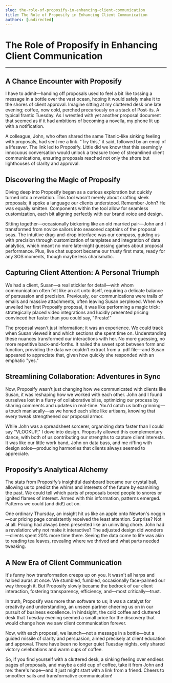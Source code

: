 ```yaml
---
slug: the-role-of-proposify-in-enhancing-client-communication
title: The Role of Proposify in Enhancing Client Communication
authors: [undirected]
---
```



# The Role of Proposify in Enhancing Client Communication

---

## A Chance Encounter with Proposify

I have to admit—handing off proposals used to feel a bit like tossing a message in a bottle over the vast ocean, hoping it would safely make it to the shores of client approval. Imagine sitting at my cluttered desk one late evening; coffee, now cold, perched precariously on a stack of Post-its. A typical frantic Tuesday. As I wrestled with yet another proposal document that seemed as if it had ambitions of becoming a novella, my phone lit up with a notification. 

A colleague, John, who often shared the same Titanic-like sinking feeling with proposals, had sent me a link. "Try this," it said, followed by an emoji of a lifesaver. The link led to Proposify. Little did we know that this seemingly innocuous conversation would unlock a treasure trove of streamlined client communications, ensuring proposals reached not only the shore but lighthouses of clarity and approval.

## Discovering the Magic of Proposify

Diving deep into Proposify began as a curious exploration but quickly turned into a revelation. This tool wasn't merely about crafting sleek proposals; it spoke a language our clients understood. Remember John? He was equally smitten. Components within the tool allow for seamless customization, each bit aligning perfectly with our brand voice and design.

Sitting together—occasionally bickering like an old married pair—John and I transformed from novice sailors into seasoned captains of the proposal seas. The intuitive drag-and-drop interface was our compass, guiding us with precision through customization of templates and integration of data analytics, which meant no more late-night guessing games about proposal performance. Plus, live chat support became our trusty first mate, ready for any SOS moments, though maybe less charismatic.

## Capturing Client Attention: A Personal Triumph

We had a client, Susan—a real stickler for detail—with whom communication often felt like an art unto itself, requiring a delicate balance of persuasion and precision. Previously, our communications were trails of emails and massive attachments, often leaving Susan perplexed. When we unveiled her first Proposify proposal, it was like performing a magic trick: strategically placed video integrations and lucidly presented pricing convinced her faster than you could say, "Presto!"

The proposal wasn't just information; it was an experience. We could track when Susan viewed it and which sections she spent time on. Understanding these nuances transformed our interactions with her. No more guessing, no more repetitive back-and-forths. It nailed the sweet spot between form and function, providing the data we couldn’t extract from a .pdf file—and Susan appeared to appreciate that, given how quickly she responded with an emphatic "yes."

## Streamlining Collaboration: Adventures in Sync

Now, Proposify wasn’t just changing how we communicated with clients like Susan, it was reshaping how we worked with each other. John and I found ourselves lost in a flurry of collaborative bliss, optimizing our process by sharing comments and updates in real-time. You'd catch us both grinning—a touch maniacally—as we honed each slide like artisans, knowing that every tweak strengthened our proposal armor.

While John was a spreadsheet sorcerer, organizing data faster than I could say "VLOOKUP," I dove into design. Proposify allowed this complementary dance, with both of us contributing our strengths to capture client interests. It was like our little work band, John on data bass, and me riffing with design solos—producing harmonies that clients always seemed to appreciate.

## Proposify’s Analytical Alchemy

The stats from Proposify’s insightful dashboard became our crystal ball, allowing us to predict the whims and interests of the future by examining the past. We could tell which parts of proposals bored people to snores or ignited flames of interest. Armed with this information, patterns emerged. Patterns we could (and did!) act on.

One ordinary Thursday, an insight hit us like an apple onto Newton's noggin—our pricing page consistently received the least attention. Surprise? Not at all. Pricing had always been presented like an uninviting chore. John had a revelation: why not make it interactive? The adjusted design did wonders—clients spent 20% more time there. Seeing the data come to life was akin to reading tea leaves, revealing where we thrived and what parts needed tweaking.

## A New Era of Client Communication

It's funny how transformation creeps up on you. It wasn't all harps and haloed auras at once. We stumbled, fumbled, occasionally face-palmed our way through it. But Proposify slowly became the bedrock of our client interaction, fostering transparency, efficiency, and—most critically—trust.

In truth, Proposify was more than software to us; it was a catalyst for creativity and understanding, an unseen partner cheering us on in our pursuit of business excellence. In hindsight, the cold coffee and cluttered desk that Tuesday evening seemed a small price for the discovery that would change how we saw client communication forever. 

Now, with each proposal, we launch—not a message in a bottle—but a guided missile of clarity and persuasion, aimed precisely at client education and approval. There have been no longer quiet Tuesday nights, only shared victory celebrations and warm cups of coffee.

So, if you find yourself with a cluttered desk, a sinking feeling over endless pages of proposals, and maybe a cold cup of coffee, take it from John and me: there's hope—and it just might start with a link from a friend. Cheers to smoother sails and transformative communication!